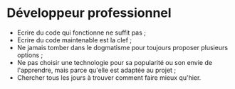 # Développeur professionnel

* Ecrire du code qui fonctionne ne suffit pas ;
* Ecrire du code maintenable est la clef ;
* Ne jamais tomber dans le dogmatisme pour toujours proposer plusieurs options ;
* Ne pas choisir une technologie pour sa popularité ou son envie de l'apprendre, mais parce qu'elle est adaptée au projet ;
* Chercher tous les jours à trouver comment faire mieux qu'hier.
